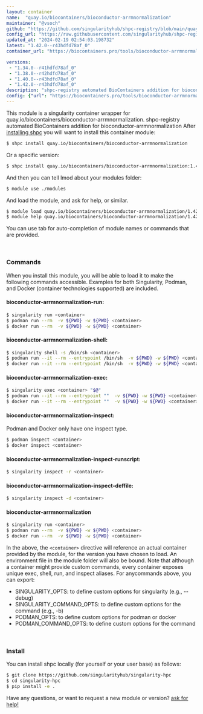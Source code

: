 ```yaml
---
layout: container
name:  "quay.io/biocontainers/bioconductor-arrmnormalization"
maintainer: "@vsoch"
github: "https://github.com/singularityhub/shpc-registry/blob/main/quay.io/biocontainers/bioconductor-arrmnormalization/container.yaml"
config_url: "https://raw.githubusercontent.com/singularityhub/shpc-registry/main/quay.io/biocontainers/bioconductor-arrmnormalization/container.yaml"
updated_at: "2024-02-19 02:54:03.198732"
latest: "1.42.0--r43hdfd78af_0"
container_url: "https://biocontainers.pro/tools/bioconductor-arrmnormalization"

versions:
 - "1.34.0--r41hdfd78af_0"
 - "1.38.0--r42hdfd78af_0"
 - "1.40.0--r43hdfd78af_0"
 - "1.42.0--r43hdfd78af_0"
description: "shpc-registry automated BioContainers addition for bioconductor-arrmnormalization"
config: {"url": "https://biocontainers.pro/tools/bioconductor-arrmnormalization", "maintainer": "@vsoch", "description": "shpc-registry automated BioContainers addition for bioconductor-arrmnormalization", "latest": {"1.42.0--r43hdfd78af_0": "sha256:178760c1afc7b5ef57ef0037da9573a455f105fad2575f0bce9ac2c6cba4e6fc"}, "tags": {"1.34.0--r41hdfd78af_0": "sha256:04890f26fe6ba479d4490a8a0807d8e210fb3fce56d49088db830b0714825f8e", "1.38.0--r42hdfd78af_0": "sha256:edb5ea52ece9ed192fdadedc98777d60e6e67e3195dafc052f759fc32fc64be5", "1.40.0--r43hdfd78af_0": "sha256:3ab519040b55fee207f87b94edfffc1ec8ae9442f5b51aca5a77039114f8d3d7", "1.42.0--r43hdfd78af_0": "sha256:178760c1afc7b5ef57ef0037da9573a455f105fad2575f0bce9ac2c6cba4e6fc"}, "docker": "quay.io/biocontainers/bioconductor-arrmnormalization"}
---
```


This module is a singularity container wrapper for quay.io/biocontainers/bioconductor-arrmnormalization.
shpc-registry automated BioContainers addition for bioconductor-arrmnormalization
After [installing shpc](#install) you will want to install this container module:


```bash
$ shpc install quay.io/biocontainers/bioconductor-arrmnormalization
```

Or a specific version:

```bash
$ shpc install quay.io/biocontainers/bioconductor-arrmnormalization:1.42.0--r43hdfd78af_0
```

And then you can tell lmod about your modules folder:

```bash
$ module use ./modules
```

And load the module, and ask for help, or similar.

```bash
$ module load quay.io/biocontainers/bioconductor-arrmnormalization/1.42.0--r43hdfd78af_0
$ module help quay.io/biocontainers/bioconductor-arrmnormalization/1.42.0--r43hdfd78af_0
```

You can use tab for auto-completion of module names or commands that are provided.

<br>

### Commands

When you install this module, you will be able to load it to make the following commands accessible.
Examples for both Singularity, Podman, and Docker (container technologies supported) are included.

#### bioconductor-arrmnormalization-run:

```bash
$ singularity run <container>
$ podman run --rm  -v ${PWD} -w ${PWD} <container>
$ docker run --rm  -v ${PWD} -w ${PWD} <container>
```

#### bioconductor-arrmnormalization-shell:

```bash
$ singularity shell -s /bin/sh <container>
$ podman run --it --rm --entrypoint /bin/sh  -v ${PWD} -w ${PWD} <container>
$ docker run --it --rm --entrypoint /bin/sh  -v ${PWD} -w ${PWD} <container>
```

#### bioconductor-arrmnormalization-exec:

```bash
$ singularity exec <container> "$@"
$ podman run --it --rm --entrypoint ""  -v ${PWD} -w ${PWD} <container> "$@"
$ docker run --it --rm --entrypoint ""  -v ${PWD} -w ${PWD} <container> "$@"
```

#### bioconductor-arrmnormalization-inspect:

Podman and Docker only have one inspect type.

```bash
$ podman inspect <container>
$ docker inspect <container>
```

#### bioconductor-arrmnormalization-inspect-runscript:

```bash
$ singularity inspect -r <container>
```

#### bioconductor-arrmnormalization-inspect-deffile:

```bash
$ singularity inspect -d <container>
```



#### bioconductor-arrmnormalization

```bash
$ singularity run <container>
$ podman run --rm  -v ${PWD} -w ${PWD} <container>
$ docker run --rm  -v ${PWD} -w ${PWD} <container>
```


In the above, the `<container>` directive will reference an actual container provided
by the module, for the version you have chosen to load. An environment file in the
module folder will also be bound. Note that although a container
might provide custom commands, every container exposes unique exec, shell, run, and
inspect aliases. For anycommands above, you can export:

 - SINGULARITY_OPTS: to define custom options for singularity (e.g., --debug)
 - SINGULARITY_COMMAND_OPTS: to define custom options for the command (e.g., -b)
 - PODMAN_OPTS: to define custom options for podman or docker
 - PODMAN_COMMAND_OPTS: to define custom options for the command

<br>

### Install

You can install shpc locally (for yourself or your user base) as follows:

```bash
$ git clone https://github.com/singularityhub/singularity-hpc
$ cd singularity-hpc
$ pip install -e .
```

Have any questions, or want to request a new module or version? [ask for help!](https://github.com/singularityhub/singularity-hpc/issues)